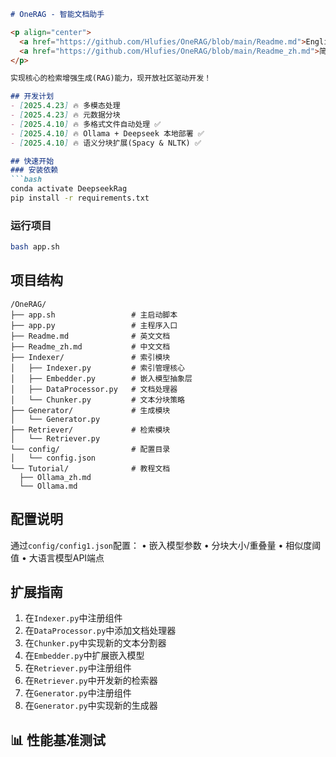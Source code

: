 ```markdown
# OneRAG - 智能文档助手

<p align="center">
  <a href="https://github.com/Hlufies/OneRAG/blob/main/Readme.md">English</a> | 
  <a href="https://github.com/Hlufies/OneRAG/blob/main/Readme_zh.md">简体中文</a>
</p>

实现核心的检索增强生成(RAG)能力，现开放社区驱动开发！

## 开发计划
- [2025.4.23] 🔥 多模态处理
- [2025.4.23] 🔥 元数据分块
- [2025.4.10] 🔥 多格式文件自动处理 ✅
- [2025.4.10] 🔥 Ollama + Deepseek 本地部署 ✅
- [2025.4.10] 🔥 语义分块扩展(Spacy & NLTK) ✅

## 快速开始
### 安装依赖
```bash
conda activate DeepseekRag
pip install -r requirements.txt
```

### 运行项目
```bash
bash app.sh
```

## 项目结构

```
/OneRAG/
├── app.sh                 # 主启动脚本
├── app.py                 # 主程序入口
├── Readme.md              # 英文文档
├── Readme_zh.md           # 中文文档
├── Indexer/               # 索引模块
│   ├── Indexer.py         # 索引管理核心
│   ├── Embedder.py        # 嵌入模型抽象层
│   ├── DataProcessor.py   # 文档处理器
│   └── Chunker.py         # 文本分块策略
├── Generator/             # 生成模块
│   └── Generator.py       
├── Retriever/             # 检索模块
│   └── Retriever.py
└── config/                # 配置目录
│   └── config.json
└── Tutorial/              # 教程文档
  ├── Ollama_zh.md         
  └── Ollama.md
```

## 配置说明
通过`config/config1.json`配置：
• 嵌入模型参数
• 分块大小/重叠量
• 相似度阈值
• 大语言模型API端点

## 扩展指南
1. 在`Indexer.py`中注册组件
2. 在`DataProcessor.py`中添加文档处理器
3. 在`Chunker.py`中实现新的文本分割器
4. 在`Embedder.py`中扩展嵌入模型
5. 在`Retriever.py`中注册组件  
6. 在`Retriever.py`中开发新的检索器
7. 在`Generator.py`中注册组件
8. 在`Generator.py`中实现新的生成器

## 📊 性能基准测试
